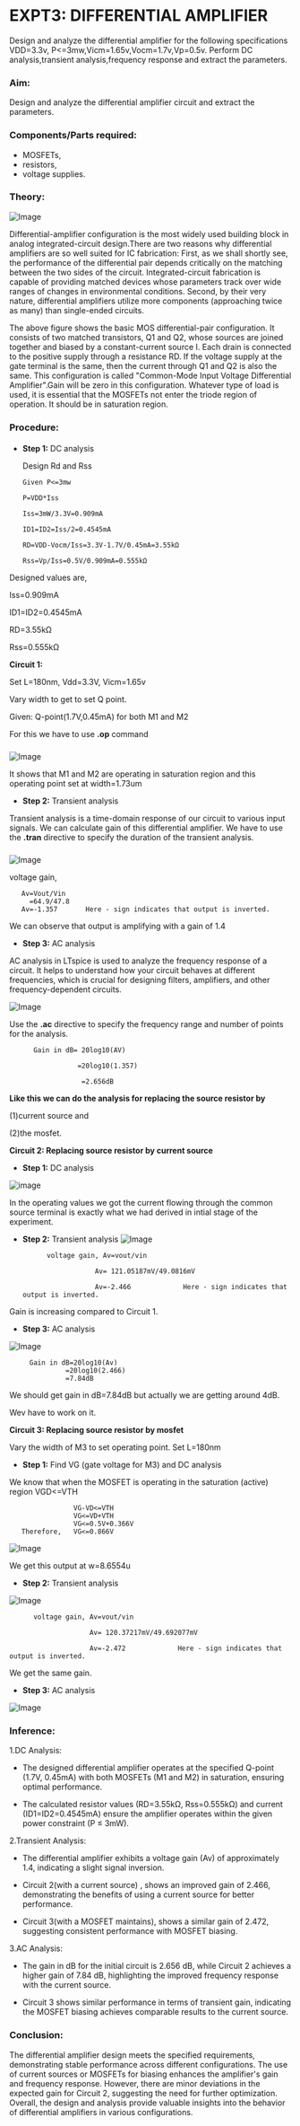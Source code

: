  
#  **EXPT3:    DIFFERENTIAL AMPLIFIER** 

Design and analyze the differential amplifier for the following specifications VDD=3.3v, P<=3mw,Vicm=1.65v,Vocm=1.7v,Vp=0.5v. Perform DC analysis,transient analysis,frequency response and extract the parameters.

 ### **Aim:**

     
Design and analyze the differential amplifier circuit and extract the parameters.

 


### **Components/Parts required:**


+ MOSFETs, 
+ resistors, 
+ voltage supplies.



### **Theory:**

 


![Image](https://github.com/user-attachments/assets/ae5c0fea-fb85-4bfc-a2b8-0f3662bb65ea)


 Differential-amplifier configuration is the most widely used building
block in analog integrated-circuit design.There are two reasons why differential amplifiers are so well suited for IC fabrication: First, as we shall shortly see, the performance of the differential pair depends critically on the matching between the two sides of
the circuit. Integrated-circuit fabrication is capable of providing matched devices whose
parameters track over wide ranges of changes in environmental conditions. Second, by
their very nature, differential amplifiers utilize more components (approaching twice as
many) than single-ended circuits.

The above figure shows the basic MOS differential-pair configuration. It consists of two matched
transistors, Q1 and Q2, whose sources are joined together and biased by a constant-current
source I. Each drain is connected to the positive supply
through a resistance RD. If the voltage supply at the gate terminal is the same, then the current through Q1 and Q2 is also the same. This configuration is called "Common-Mode Input Voltage Differential Amplifier".Gain will be zero in this configuration.  Whatever type of load is used, it is essential
that the MOSFETs not enter the triode region of operation. It should be in saturation region.


### **Procedure:**
####
+
    **Step 1:**
    DC analysis
    
    Design Rd and Rss
        
      Given P<=3mw

      P=VDD*Iss

      Iss=3mW/3.3V=0.909mA

      ID1=ID2=Iss/2=0.4545mA

      RD=VDD-Vocm/Iss=3.3V-1.7V/0.45mA=3.55kΩ

      Rss=Vp/Iss=0.5V/0.909mA=0.555kΩ

 Designed values are,

Iss=0.909mA

ID1=ID2=0.4545mA

RD=3.55kΩ

Rss=0.555kΩ


**Circuit 1:**

 Set L=180nm, Vdd=3.3V, Vicm=1.65v

 Vary width to get  to set Q point.

Given: Q-point(1.7V,0.45mA) for both M1 and M2

For this we have to use **.op** command
###

 ![Image](https://github.com/user-attachments/assets/62aefca4-3e5d-470b-a6ac-59c630ece556)

It shows that M1 and M2 are operating in saturation region and this operating point set at width=1.73um


+ **Step 2:** Transient analysis

Transient analysis is a  time-domain response of our circuit to various input signals. We can calculate gain of this differential amplifier. We have to use the  **.tran**   directive to specify the duration of the transient analysis.

###
 ![Image](https://github.com/user-attachments/assets/56f92aab-cf27-47d6-8175-d684fc58fe15)

voltage gain,

       Av=Vout/Vin
         =64.9/47.8
       Av=-1.357       Here - sign indicates that output is inverted.


We can observe that output is amplifying with a gain of 1.4


+ **Step 3:** AC analysis

 AC analysis in LTspice is used to analyze the frequency response of a circuit. It helps to understand how your circuit behaves at different frequencies, which is crucial for designing filters, amplifiers, and other frequency-dependent circuits.



 ![Image](https://github.com/user-attachments/assets/cf3bbd8d-6f13-48fc-87c4-6fdea87042ed)

 Use the **.ac** directive to specify the frequency range and number of points for the analysis.

          Gain in dB= 20log10(AV)

                     =20log10(1.357)

                      =2.656dB



**Like this we can do the analysis for replacing the source resistor by** 

 (1)current source and
  
  (2)the mosfet.


**Circuit 2: Replacing source resistor by current source**

 + **Step 1:** DC analysis
 
 ![image](https://github.com/user-attachments/assets/5b864773-b6d3-4cde-ad31-da40ef3eb49d)

In the operating values we got the current flowing through the common source terminal is exactly what we had derived in intial stage of the experiment.

+ **Step 2:** Transient analysis
![Image](https://github.com/user-attachments/assets/aabb9cdd-0508-48e9-9959-1cdb5e96ed0c)
 

            voltage gain, Av=vout/vin 

                        Av= 121.05187mV/49.0816mV

                        Av=-2.466             Here - sign indicates that output is inverted.

Gain is increasing compared to Circuit 1.



+ **Step 3:** AC analysis


![Image](https://github.com/user-attachments/assets/17b5fd5c-c67e-48e7-819e-b07c2c5a7248)


         Gain in dB=20log10(Av)
                  =20log10(2.466)
                  =7.84dB


 We should get gain in dB=7.84dB but actually we are getting around 4dB.

Wev have to work on it.


**Circuit 3: Replacing source resistor by mosfet**

Vary the width of M3 to set operating point. Set L=180nm

+ **Step 1:** Find VG (gate voltage for M3) and DC analysis

We know that when  the MOSFET is operating in the saturation (active) region VGD<=VTH

                    VG-VD<=VTH
                    VG<=VD+VTH
                    VG<=0.5V+0.366V
       Therefore,   VG<=0.866V



 
 ![Image](https://github.com/user-attachments/assets/4216ca2b-a82c-4795-a33d-70d7e9d13d0b)

 We get this output at w=8.6554u


+ **Step 2:** Transient analysis

![Image](https://github.com/user-attachments/assets/24a3590e-a319-4ac9-a79e-b3c972d556c9)


          voltage gain, Av=vout/vin 

                        Av= 120.37217mV/49.692077mV

                        Av=-2.472             Here - sign indicates that output is inverted.

  We get the same gain.


  + **Step 3:** AC analysis

  ![Image](https://github.com/user-attachments/assets/d825e670-8bc7-4274-be05-277b5a1a4348)





### **Inference:**

1.DC Analysis:

+ The designed differential amplifier operates at the specified Q-point (1.7V, 0.45mA) with both MOSFETs (M1 and M2) in saturation, ensuring optimal performance.

+ The calculated resistor values (RD=3.55kΩ, Rss=0.555kΩ) and current (ID1=ID2=0.4545mA) ensure the amplifier operates within the given power constraint (P ≤ 3mW).

2.Transient Analysis:

+ The differential amplifier exhibits a voltage gain (Av) of approximately 1.4, indicating a slight signal inversion.

+ Circuit 2(with a current source) ,  shows an improved gain of 2.466, demonstrating the benefits of using a current source for better performance.

+ Circuit 3(with a MOSFET maintains),  shows a similar gain of 2.472, suggesting consistent performance with MOSFET biasing.

3.AC Analysis:

+ The gain in dB for the initial circuit is 2.656 dB, while Circuit 2 achieves a higher gain of 7.84 dB, highlighting the improved frequency response with the current source.

+ Circuit 3 shows similar performance in terms of transient gain, indicating the MOSFET biasing achieves comparable results to the current source.

### **Conclusion:**

 The differential amplifier design meets the specified requirements, demonstrating stable performance across different configurations. The use of current sources or MOSFETs for biasing enhances the amplifier's gain and frequency response. However, there are minor deviations in the expected gain for Circuit 2, suggesting the need for further optimization. Overall, the design and analysis provide valuable insights into the behavior of differential amplifiers in various configurations.
